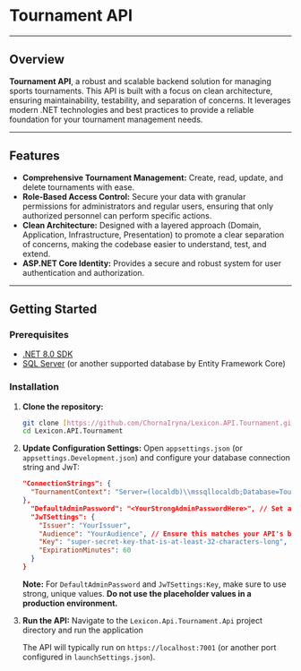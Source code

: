 # Tournament API

---

## Overview
**Tournament API**, a robust and scalable backend solution for managing sports tournaments. This API is built with a focus on clean architecture, ensuring maintainability, testability, and separation of concerns. It leverages modern .NET technologies and best practices to provide a reliable foundation for your tournament management needs.

---

## Features

* **Comprehensive Tournament Management:** Create, read, update, and delete tournaments with ease.
* **Role-Based Access Control:** Secure your data with granular permissions for administrators and regular users, ensuring that only authorized personnel can perform specific actions.
* **Clean Architecture:** Designed with a layered approach (Domain, Application, Infrastructure, Presentation) to promote a clear separation of concerns, making the codebase easier to understand, test, and extend.
* **ASP.NET Core Identity:** Provides a secure and robust system for user authentication and authorization.

---

## Getting Started

### Prerequisites

* [.NET 8.0 SDK](https://dotnet.microsoft.com/download/dotnet/8.0)
* [SQL Server](https://www.microsoft.com/en-us/sql-server/sql-server-downloads) (or another supported database by Entity Framework Core)

### Installation

1.  **Clone the repository:**
    ```bash
    git clone [https://github.com/ChornaIryna/Lexicon.API.Tournament.git](https://github.com/ChornaIryna/Lexicon.API.Tournament.git)
    cd Lexicon.API.Tournament
    ```

2.  **Update Configuration Settings:**
    Open `appsettings.json` (or `appsettings.Development.json`) and configure your database connection string and JwT:
    ```json
    "ConnectionStrings": {
      "TournamentContext": "Server=(localdb)\\mssqllocaldb;Database=TournamentDb;Trusted_Connection=True;MultipleActiveResultSets=true"
    },
      "DefaultAdminPassword": "<YourStrongAdminPasswordHere>", // Set a strong password for the default admin user and keep it in the secrets file (manage it in Tournament.Api)
      "JwTSettings": {
        "Issuer": "YourIssuer",
        "Audience": "YourAudience", // Ensure this matches your API's base URL
        "Key": "super-secret-key-that-is-at-least-32-characters-long", // **IMPORTANT: Generate a strong, unique secret key** (change it in "..\Tournament.Tests\IntegrationTests\CustomWebApplicationFactory.cs")
        "ExpirationMinutes": 60
      }
    }
    ```
    **Note:** For `DefaultAdminPassword` and `JwTSettings:Key`, make sure to use strong, unique values. **Do not use the placeholder values in a production environment.**

3.  **Run the API:**
    Navigate to the `Lexicon.Api.Tournament.Api` project directory and run the application

    The API will typically run on `https://localhost:7001` (or another port configured in `launchSettings.json`).

